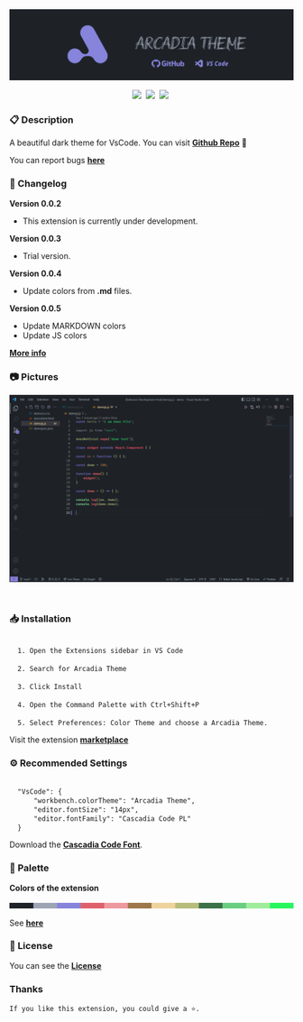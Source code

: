 <img  src="./public/images/banner.png">


<p align="center">
    <a href="https://github.com/kodiexp/arcadia-theme"><img src="https://vsmarketplacebadge.apphb.com/version-short/Kodi.arcadia-theme.svg?style=for-the-badge&colorA=1e2227&colorB=8780d8&label=VERSION" ></a>&nbsp;
    <a href="https://github.com/kodiexp/arcadia-theme"><img src="https://vsmarketplacebadge.apphb.com/installs-short/Kodi.arcadia-theme.svg?style=for-the-badge&colorA=1e2227&colorB=8780d8&label=Installs" ></a>&nbsp;
    <a href="https://github.com/kodiexp/arcadia-theme"><img src="https://vsmarketplacebadge.apphb.com/downloads-short/Kodi.arcadia-theme.svg?style=for-the-badge&colorA=1e2227&colorB=8780d8&label=Downloads" ></a>&nbsp;
</p>

### 📋 Description
A beautiful dark theme for VsCode. You can visit [**Github Repo**](https://github.com/kodiexp/arcadia-theme) 💜

You can report bugs [**here**](https://github.com/kodiexp/arcadia-theme/issues)
&nbsp;
### 📝 Changelog
**Version 0.0.2**
  - This extension is currently under development. 

**Version 0.0.3**
  - Trial version.

**Version 0.0.4**
  - Update colors from **.md** files.
  
**Version 0.0.5**
  - Update MARKDOWN colors
  - Update JS colors

[**More info**](https://github.com/kodiexp/arcadia-theme/blob/main/Changelog.md)
&nbsp;
### 📷 Pictures

<img align="center" src="./public/images/picture1.png">

&nbsp;
### 📥 Installation  
  ```jsonc

    1. Open the Extensions sidebar in VS Code 

    2. Search for Arcadia Theme

    3. Click Install

    4. Open the Command Palette with Ctrl+Shift+P 
    
    5. Select Preferences: Color Theme and choose a Arcadia Theme.

   ```

Visit the extension [**marketplace**](https://marketplace.visualstudio.com/items?itemName=Kodi.arcadia-theme)
&nbsp;
### ⚙ Recommended Settings 
  ```jsonc

    "VsCode": {
        "workbench.colorTheme": "Arcadia Theme",
        "editor.fontSize": "14px",
        "editor.fontFamily": "Cascadia Code PL"
    }

  ```

Download the [**Cascadia Code Font**](https://github.com/microsoft/cascadia-code/releases).
&nbsp;
### 🎨 Palette
**Colors of the extension**

  <img  src="./public/images/arcadiapalette.png">

  See [**here**](https://github.com/kodiexp/arcadia-theme/blob/main/public/images/arcadiapalette.png)
&nbsp;
### 🔖 License

You can see the [**License**](https://github.com/kodiexp/arcadia-theme/blob/main/LICENSE)
&nbsp;
### Thanks

    If you like this extension, you could give a ⭐.
&nbsp;


